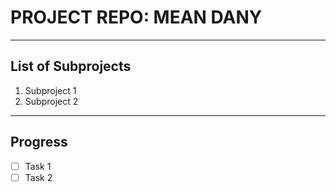 # PROJECT REPO: MEAN DANY

---

## List of Subprojects

1. Subproject 1
2. Subproject 2

---

##  Progress

- [ ] Task 1
- [ ] Task 2
